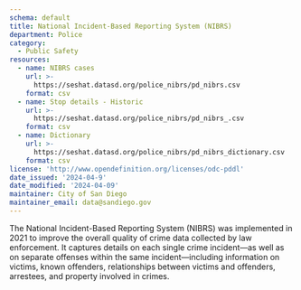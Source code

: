 ```yaml
---
schema: default
title: National Incident-Based Reporting System (NIBRS)
department: Police
category:
  - Public Safety
resources:
  - name: NIBRS cases
    url: >-
      https://seshat.datasd.org/police_nibrs/pd_nibrs.csv
    format: csv
  - name: Stop details - Historic
    url: >-
      https://seshat.datasd.org/police_nibrs/pd_nibrs_.csv
    format: csv
  - name: Dictionary
    url: >-
      https://seshat.datasd.org/police_nibrs/pd_nibrs_dictionary.csv
    format: csv
license: 'http://www.opendefinition.org/licenses/odc-pddl'
date_issued: '2024-04-9'
date_modified: '2024-04-09'
maintainer: City of San Diego
maintainer_email: data@sandiego.gov
---
```

The National Incident-Based Reporting System (NIBRS) was implemented in 2021 to improve the overall quality of crime data collected by law enforcement. It captures details on each single crime incident—as well as on separate offenses within the same incident—including information on victims, known offenders, relationships between victims and offenders, arrestees, and property involved in crimes.

<!--more-->

